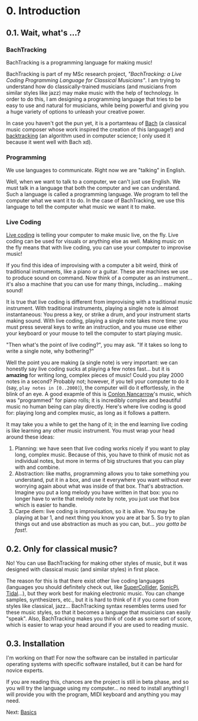 # 0. Introduction

## 0.1. Wait, what's ...?

### BachTracking

BachTracking is a programming language for making music!

BachTracking is part of my MSc research project, _"BachTracking: a Live Coding Programming Language for Classical Musicians"_. I am trying to understand how do classically-trained musicians (and musicians from similar styles like jazz) may make music with the help of technology. In order to do this, I am designing a programming language that tries to be easy to use and natural for musicians, while being powerful and giving you a huge variety of options to unleash your creative power.

In case you haven't got the pun yet, it is a portamteau of [Bach](https://en.wikipedia.org/wiki/Johann_Sebastian_Bach) (a classical music composer whose work inspired the creation of this language!) and [backtracking](https://en.wikipedia.org/wiki/Backtracking) (an algorithm used in computer science; I only used it because it went well with Bach xd).

### Programming

We use languages to communicate. Right now we are "talking" in English.

Well, when we want to talk to a computer, we can't just use English. We must talk in a language that both the computer and we can understand. Such a language is called a programming language. We program to tell the computer what we want it to do. In the case of BachTracking, we use this language to tell the computer what music we want it to make.

### Live Coding

[Live coding](https://en.wikipedia.org/wiki/Live_coding) is telling your computer to make music live, on the fly. Live coding can be used for visuals or anything else as well. Making music on the fly means that with live coding, you can use your computer to improvise music!

If you find this idea of improvising with a computer a bit weird, think of traditional instruments, like a piano or a guitar. These are machines we use to produce sound on command. Now think of a computer as an instrument... it's also a machine that you can use for many things, including... making sound!

It is true that live coding is different from improvising with a traditional music instrument. With traditional instruments, playing a single note is almost instantaneous: You press a key, or strike a drum, and your instrument starts making sound. With live coding, playing a single note takes more time: you must press several keys to write an instruction, and you muse use either your keyboard or your mouse to tell the computer to start playing music.

"Then what's the point of live coding?", you may ask. "If it takes so long to write a single note, why bothering?"

Well the point you are making (a single note) is very important: we can honestly say live coding sucks at playing a few notes fast... but it is **amazing** for writing long, complex pieces of music! Could you play 2000 notes in a second? Probably not; however, if you tell your computer to do it (say, `play notes in [0..2000]`), the computer will do it effortlessly, in the blink of an eye. A good exapmle of this is [Conlon Nancarrow](https://youtu.be/g0gNoELvpPo?t=264)'s music, which was "programmed" for piano rolls; it is incredibly complex and beautiful music no human being can play directly. Here's where live coding is good for: playing long and complex music, as long as it follows a pattern.

It may take you a while to get the hang of it; in the end learning live coding is like learning any other music instrument. You must wrap your head around these ideas:
1. Planning: we have seen that live coding works nicely if you want to play long, complex music. Because of this, you have to think of music not as individual notes, but more in terms of big structures that you can play with and combine.
2. Abstraction: like maths, programming allows you to take something you understand, put it in a box, and use it everywhere you want without ever worrying again about what was inside of that box. That's abstraction. Imagine you put a long melody you have written in that box: you no longer have to write that melody note by note, you just use that box which is easier to handle.
3. Carpe diem: live coding is improvisation, so it is alive. You may be playing at bar 1, and next thing you know you are at bar 5. So try to plan things out and use abstraction as much as you can, but... _you gotta be fast!_.

## 0.2. Only for classical music?

No! You can use BachTracking for making other styles of music, but it was designed with classical music (and similar styles) in first place.

The reason for this is that there exist other live coding languages (languages you should definitely check out, like [SuperCollider](https://supercollider.github.io), [SonicPi](https://sonic-pi.net), [Tidal](https://tidalcycles.org/index.php/Welcome)...), but they work best for making electronic music. You can change samples, synthesizers, etc., but it is hard to think of it if you come from styles like classical, jazz... BachTracking syntax resembles terms used for these music styles, so that it becomes a language that musicians can easily "speak". Also, BachTracking makes you think of code as some sort of score, which is easier to wrap your head around if you are used to reading music.

## 0.3. Installation

I'm working on that! For now the software can be installed in particular operating systems with specific software installed, but it can be hard for novice experts.

If you are reading this, chances are the project is still in beta phase, and so you will try the language using my computer... no need to install anything! I will provide you with the program, MIDI keyboard and anything you may need.


Next: [Basics](./01-basics.md)
